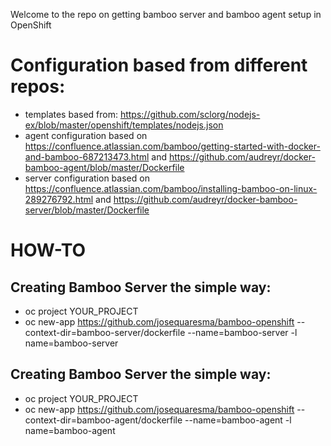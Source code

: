 Welcome to the repo on getting bamboo server and bamboo agent setup in OpenShift

# Configuration based from different repos:
- templates based from: https://github.com/sclorg/nodejs-ex/blob/master/openshift/templates/nodejs.json
- agent configuration based on https://confluence.atlassian.com/bamboo/getting-started-with-docker-and-bamboo-687213473.html and https://github.com/audreyr/docker-bamboo-agent/blob/master/Dockerfile
- server configuration based on https://confluence.atlassian.com/bamboo/installing-bamboo-on-linux-289276792.html and https://github.com/audreyr/docker-bamboo-server/blob/master/Dockerfile

# HOW-TO
## Creating Bamboo Server the simple way:
- oc project YOUR_PROJECT
- oc new-app https://github.com/josequaresma/bamboo-openshift --context-dir=bamboo-server/dockerfile --name=bamboo-server -l name=bamboo-server
## Creating Bamboo Server the simple way:
- oc project YOUR_PROJECT
- oc new-app https://github.com/josequaresma/bamboo-openshift --context-dir=bamboo-agent/dockerfile --name=bamboo-agent -l name=bamboo-agent